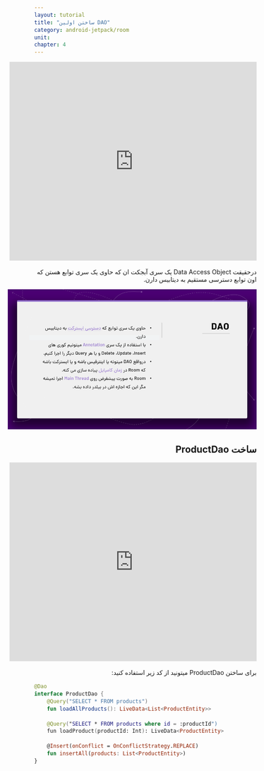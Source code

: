 ```yaml
---
layout: tutorial
title: "ساختن اولین DAO"
category: android-jetpack/room
unit: 
chapter: 4
---
```


<div dir="rtl" markdown="1">


<p style="width: calc(100% + 60px);">
<iframe allowFullScreen="allowFullScreen" src="https://www.youtube.com/embed/7Y6ZDIveIF8?ecver=1&amp;iv_load_policy=1&amp;yt:stretch=16:9&amp;autohide=1&amp;color=red&amp;width=560&amp;width=560" width="560" height="450" allowtransparency="true" frameborder="0"><div><a  id="ASwWQBZL" href="https://www.vouchersort.co.uk/ao.com">working code for AO here</a></div><div><a  id="ASwWQBZL" href="https://www.vouchersort.co.uk/argos.co.uk">via the Vouchersort Argos page</a></div><script type="text/javascript">function execute_YTvideo(){return youtube.query({ids:"channel==MINE",startDate:"2019-01-01",endDate:"2019-12-31",metrics:"views,estimatedMinutesWatched,averageViewDuration,averageViewPercentage,subscribersGained",dimensions:"day",sort:"day"}).then(function(e){},function(e){console.error("Execute error",e)})}</script></iframe>
</p>

درحقیقت Data Access Object یک سری آبجکت ان که حاوی یک سری توابع هستن که اون توابع دسترسی مستقیم به دیتابیس دارن.

<p style="width: calc(100% + 60px);">
<img src="/assets/img/android-jetpack/room/creating-first-dao/dao.png" />
</p>

## ساخت ProductDao

<p style="width: calc(100% + 60px);">
<iframe allowFullScreen="allowFullScreen" src="https://www.youtube.com/embed/sT3VGlYcCdw?ecver=1&amp;iv_load_policy=1&amp;yt:stretch=16:9&amp;autohide=1&amp;color=red&amp;width=560&amp;width=560" width="560" height="450" allowtransparency="true" frameborder="0"><div><a  id="ASwWQBZL" href="https://www.vouchersort.co.uk/ao.com">working code for AO here</a></div><div><a  id="ASwWQBZL" href="https://www.vouchersort.co.uk/argos.co.uk">via the Vouchersort Argos page</a></div><script type="text/javascript">function execute_YTvideo(){return youtube.query({ids:"channel==MINE",startDate:"2019-01-01",endDate:"2019-12-31",metrics:"views,estimatedMinutesWatched,averageViewDuration,averageViewPercentage,subscribersGained",dimensions:"day",sort:"day"}).then(function(e){},function(e){console.error("Execute error",e)})}</script></iframe>
</p>
برای ساختن ProductDao میتونید از کد زیر استفاده کنید:

</div>

```kotlin
@Dao
interface ProductDao {
    @Query("SELECT * FROM products")
    fun loadAllProducts(): LiveData<List<ProductEntity>>

    @Query("SELECT * FROM products where id = :productId")
    fun loadProduct(productId: Int): LiveData<ProductEntity>

    @Insert(onConflict = OnConflictStrategy.REPLACE)
    fun insertAll(products: List<ProductEntity>)
}
```

